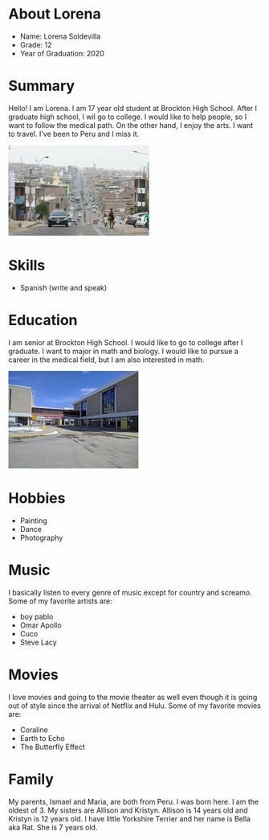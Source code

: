# About Lorena
 * Name: Lorena Soldevilla
 * Grade: 12
 * Year of Graduation: 2020

 # Summary
 Hello! I am Lorena. I am 17 year old student at Brockton High School. After I graduate high school, I wil go to college. I would like to help people, so I want to follow the medical path. On the other hand, I enjoy the arts. I want to travel. I've been to Peru and I miss it.

 ![peru](./peru.jfif)
 # Skills
 * Spanish (write and speak)

 # Education
 I am senior at Brockton High School. I would like to go to college after I graduate. I want to major in math and biology. I would like to pursue a career in the medical field, but I am also interested in math.
 
 ![bhs](./bhs.jfif)

 # Hobbies
 * Painting
 * Dance
 * Photography

 # Music
 I basically listen to every genre of music except for country and screamo. Some of my favorite artists are:
 * boy pablo
 * Omar Apollo
 * Cuco
 * Steve Lacy

 # Movies
 I love movies and going to the movie theater as well even though it is going out of style since the arrival of Netflix and Hulu. Some of my favorite movies are:
 * Coraline
 * Earth to Echo 
 * The Butterfly Effect
 
# Family
 My parents, Ismael and Maria, are both from Peru. I was born here. I am the oldest of 3. My sisters are Allison and Kristyn. Allison is 14 years old and Kristyn is 12 years old. I have little Yorkshire Terrier and her name is Bella aka Rat. She is 7 years old.
 